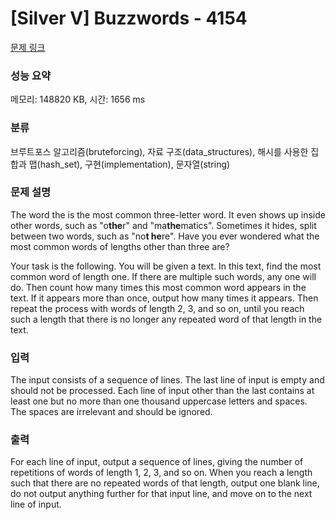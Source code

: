 # [Silver V] Buzzwords - 4154 

[문제 링크](https://www.acmicpc.net/problem/4154) 

### 성능 요약

메모리: 148820 KB, 시간: 1656 ms

### 분류

브루트포스 알고리즘(bruteforcing), 자료 구조(data_structures), 해시를 사용한 집합과 맵(hash_set), 구현(implementation), 문자열(string)

### 문제 설명

<p>The word the is the most common three-letter word. It even shows up inside other words, such as "o<b>the</b>r" and "ma<b>the</b>matics". Sometimes it hides, split between two words, such as "no<b>t he</b>re". Have you ever wondered what the most common words of lengths other than three are?</p>

<p>Your task is the following. You will be given a text. In this text, find the most common word of length one. If there are multiple such words, any one will do. Then count how many times this most common word appears in the text. If it appears more than once, output how many times it appears. Then repeat the process with words of length 2, 3, and so on, until you reach such a length that there is no longer any repeated word of that length in the text.</p>

### 입력 

 <p>The input consists of a sequence of lines. The last line of input is empty and should not be processed. Each line of input other than the last contains at least one but no more than one thousand uppercase letters and spaces. The spaces are irrelevant and should be ignored.</p>

### 출력 

 <p>For each line of input, output a sequence of lines, giving the number of repetitions of words of length 1, 2, 3, and so on. When you reach a length such that there are no repeated words of that length, output one blank line, do not output anything further for that input line, and move on to the next line of input.</p>

